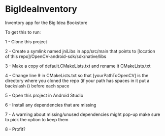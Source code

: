 # BigIdeaInventory
Inventory app for the Big Idea Bookstore

To get this to run:

1 - Clone this project

2 - Create a symlink named jniLibs in app/src/main that points to [location of this repo]/OpenCV-android-sdk/sdk/native/libs

3 - Make a copy of default.CMakeLists.txt and rename it CMakeLists.txt

4 - Change line 9 in CMakeLists.txt so that [yourPathToOpenCV] is the directory where you cloned the repo (if your path has spaces in it put a backslash (\) before each space

5 - Open this project in Android Studio

6 - Install any dependencies that are missing

7 - A warning about missing/unused dependencies might pop-up make sure to pick the option to keep them

8 - Profit?
